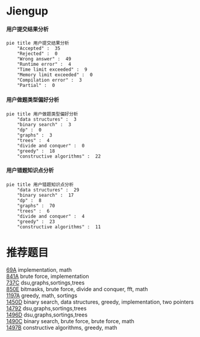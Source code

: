 # Jiengup

<!-- tabs:start -->



#### **用户提交结果分析**

```mermaid
pie title 用户提交结果分析
    "Accepted" :  35
    "Rejected" :  0
    "Wrong answer" :  49
    "Runtime error" :  4
    "Time limit exceeded" :  9
    "Memory limit exceeded" :  0
    "Compilation error" :  3
    "Partial" :  0
```

#### **用户做题类型偏好分析**

```mermaid
pie title 用户做题类型偏好分析
    "data structures" :  3
    "binary search" :  3
    "dp" :  0
    "graphs" :  3
    "trees" :  4
    "divide and conquer" :  0
    "greedy" :  18
    "constructive algorithms" :  22
```
#### **用户错题知识点分析**

```mermaid
pie title 用户错题知识点分析
    "data structures" :  29
    "binary search" :  17
    "dp" :  8
    "graphs" :  70
    "trees" :  6
    "divide and conquer" :  4
    "greedy" :  23
    "constructive algorithms" :  11
```



<!-- tabs:end -->
# 推荐题目
[69A](https://codeforces.com/contest/69/problem/A)		implementation,
                        math		  
[841A](https://codeforces.com/contest/841/problem/A)		brute force,
                        implementation		  
[737C](https://codeforces.com/contest/737/problem/C)		dsu,graphs,sortings,trees		  
[850E](https://codeforces.com/contest/850/problem/E)		bitmasks,
                        brute force,
                        divide and conquer,
                        fft,
                        math		  
[1197A](https://codeforces.com/contest/1197/problem/A)		greedy,
                        math,
                        sortings		  
[1450D](https://codeforces.com/contest/1450/problem/D)		binary search,
                        data structures,
                        greedy,
                        implementation,
                        two pointers		  
[14792](https://codeforces.com/contest/1479/problem/2)		dsu,graphs,sortings,trees		  
[1496D](https://codeforces.com/contest/1496/problem/D)		dsu,graphs,sortings,trees		  
[1490C](https://codeforces.com/contest/1490/problem/C)		binary search,
                        brute force,
                        brute force,
                        math		  
[1497B](https://codeforces.com/contest/1497/problem/B)		constructive algorithms,
                        greedy,
                        math		  
